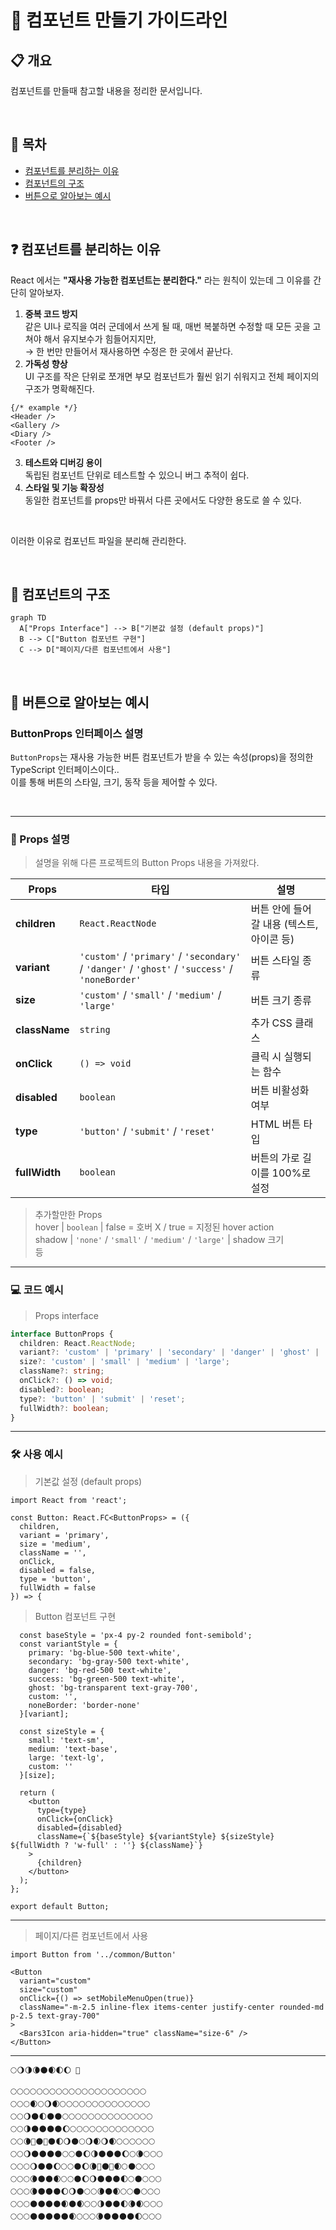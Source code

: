 # 📘 컴포넌트 만들기 가이드라인

## 📋 개요
컴포넌트를 만들때 참고할 내용을 정리한 문서입니다.

<br>

## 📖 목차
- [컴포넌트를 분리하는 이유]("분리하는_이유")
- [컴포넌트의 구조]("컴포넌트_구조")
- [버튼으로 알아보는 예시]("버튼_예시")

<br>

<a id="분리하는_이유"></a>
## ❓ 컴포넌트를 분리하는 이유

React 에서는 **"재사용 가능한 컴포넌트는 분리한다."** 라는 원칙이 있는데 그 이유를 간단히 알아보자.

1. **중복 코드 방지** <br>
  같은 UI나 로직을 여러 군데에서 쓰게 될 때, 매번 복붙하면 수정할 때 모든 곳을 고쳐야 해서 유지보수가 힘들어지지만, <br>
  → 한 번만 만들어서 재사용하면 수정은 한 곳에서 끝난다.
2. **가독성 향상** <br>
   UI 구조를 작은 단위로 쪼개면 부모 컴포넌트가 훨씬 읽기 쉬워지고 전체 페이지의 구조가 명확해진다. <br>
  ```tsx
  {/* example */}
  <Header />  
  <Gallery />  
  <Diary />  
  <Footer />
  ```
3. **테스트와 디버깅 용이** <br>
   독립된 컴포넌트 단위로 테스트할 수 있으니 버그 추적이 쉽다.
4. **스타일 및 기능 확장성** <br>
   동일한 컴포넌트를 props만 바꿔서 다른 곳에서도 다양한 용도로 쓸 수 있다.

<br>

이러한 이유로 컴포넌트 파일을 분리해 관리한다.

<br>

<a id="컴포넌트_구조"></a>
## 🔗 컴포넌트의 구조

```mermaid
graph TD
  A["Props Interface"] --> B["기본값 설정 (default props)"]
  B --> C["Button 컴포넌트 구현"]
  C --> D["페이지/다른 컴포넌트에서 사용"]
```

<br>

<a id="버튼_예시"></a>
## 👀 버튼으로 알아보는 예시

### ButtonProps 인터페이스 설명

`ButtonProps`는 재사용 가능한 버튼 컴포넌트가 받을 수 있는 속성(props)을 정의한 TypeScript 인터페이스이다..  
이를 통해 버튼의 스타일, 크기, 동작 등을 제어할 수 있다.

<br>

---

### 📌 Props 설명

> 설명을 위해 다른 프로젝트의 Button Props 내용을 가져왔다.

| Props       | 타입 | 설명 |
|-------------|------|------|
| **children** | `React.ReactNode` | 버튼 안에 들어갈 내용 (텍스트, 아이콘 등) |
| **variant**  | `'custom'` / `'primary'` / `'secondary'` / `'danger'` / `'ghost'` / `'success'` / `'noneBorder'` | 버튼 스타일 종류 |
| **size**     | `'custom'` / `'small'` / `'medium'` / `'large'` | 버튼 크기 종류 |
| **className**| `string` | 추가 CSS 클래스 |
| **onClick**  | `() => void` | 클릭 시 실행되는 함수 |
| **disabled** | `boolean` | 버튼 비활성화 여부 |
| **type**     | `'button'` / `'submit'` / `'reset'` | HTML 버튼 타입 |
| **fullWidth**| `boolean` | 버튼의 가로 길이를 100%로 설정 |

> 추가할만한 Props <br>
> hover | `boolean` | false = 호버 X / true = 지정된 hover action <br>
> shadow | `'none'` / `'small'` / `'medium'` / `'large'` | shadow 크기 <br>
> 등


---

### 💻 코드 예시

> Props interface
```ts
interface ButtonProps {
  children: React.ReactNode;
  variant?: 'custom' | 'primary' | 'secondary' | 'danger' | 'ghost' | 'success' | 'noneBorder';
  size?: 'custom' | 'small' | 'medium' | 'large';
  className?: string;
  onClick?: () => void;
  disabled?: boolean;
  type?: 'button' | 'submit' | 'reset';
  fullWidth?: boolean;
}
```

---

### 🛠 사용 예시

> 기본값 설정 (default props)
```tsx
import React from 'react';

const Button: React.FC<ButtonProps> = ({
  children,
  variant = 'primary',
  size = 'medium',
  className = '',
  onClick,
  disabled = false,
  type = 'button',
  fullWidth = false
}) => {
```

> Button 컴포넌트 구현
```tsx
  const baseStyle = 'px-4 py-2 rounded font-semibold';
  const variantStyle = {
    primary: 'bg-blue-500 text-white',
    secondary: 'bg-gray-500 text-white',
    danger: 'bg-red-500 text-white',
    success: 'bg-green-500 text-white',
    ghost: 'bg-transparent text-gray-700',
    custom: '',
    noneBorder: 'border-none'
  }[variant];

  const sizeStyle = {
    small: 'text-sm',
    medium: 'text-base',
    large: 'text-lg',
    custom: ''
  }[size];

  return (
    <button
      type={type}
      onClick={onClick}
      disabled={disabled}
      className={`${baseStyle} ${variantStyle} ${sizeStyle} ${fullWidth ? 'w-full' : ''} ${className}`}
    >
      {children}
    </button>
  );
};

export default Button;
```

---

> 페이지/다른 컴포넌트에서 사용
```tsx
import Button from '../common/Button'

<Button
  variant="custom"
  size="custom"
  onClick={() => setMobileMenuOpen(true)}
  className="-m-2.5 inline-flex items-center justify-center rounded-md p-2.5 text-gray-700"
>
  <Bars3Icon aria-hidden="true" className="size-6" />
</Button>
```

---

```
🌕🌖🌗🌘🌑🌒🌓🌔 🌙

🌕🌕🌕🌕🌕🌕🌕🌕🌕🌕🌕🌕🌕🌕🌕🌕🌕🌕🌕🌕🌕
🌕🌕🌕🌒🌕🌖🌒🌕🌕🌕🌕🌕🌕🌕🌕🌕🌕🌕🌕🌕🌕
🌕🌕🌖🌑🌓🌑🌑🌕🌕🌕🌕🌕🌕🌕🌕🌕🌕🌕🌕🌕🌕
🌕🌕🌗🌑🌑🌑🌑🌔🌕🌕🌕🌕🌕🌕🌕🌕🌕🌕🌕🌕🌕
🌕🌕🌘🌙🌑🌙🌑🌓🌖🌑🌕🌖🌒🌖🌒🌕🌕🌕🌕🌕🌕
🌕🌕🌖🌑🌑🌑🌑🌕🌕🌑🌔🌗🌑🌑🌑🌔🌕🌘🌕🌕🌕
🌕🌕🌕🌖🌑🌑🌔🌕🌕🌑🌔🌘🌙🌑🌙🌒🌕🌑🌕🌕🌕
🌕🌕🌕🌘🌑🌑🌒🌕🌕🌑🌔🌖🌑🌑🌑🌓🌕🌑🌕🌕🌕
🌕🌕🌕🌘🌑🌑🌑🌔🌖🌑🌕🌕🌘🌑🌒🌕🌕🌑🌕🌕🌕
🌕🌕🌕🌑🌑🌑🌑🌒🌑🌒🌕🌕🌗🌑🌑🌓🌘🌒🌕🌕🌕
🌕🌕🌕🌑🌑🌑🌑🌑🌒🌕🌕🌕🌘🌑🌑🌑🌑🌓🌕🌕🌕
```
